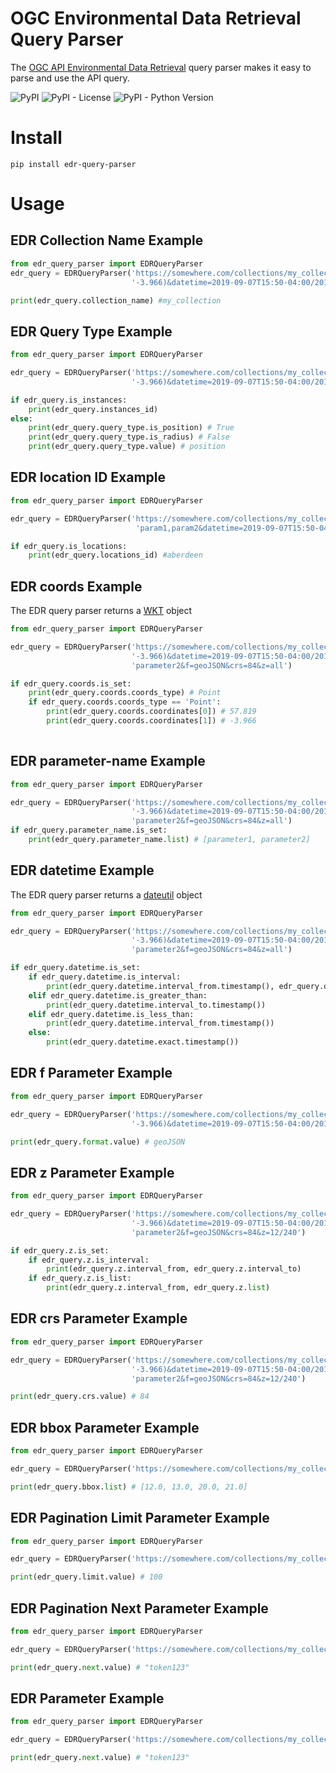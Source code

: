 # OGC Environmental Data Retrieval Query Parser
The [OGC API Environmental Data Retrieval](https://github.com/opengeospatial/ogcapi-environmental-data-retrieval) query parser makes it easy to parse and use the API query.

![PyPI](https://img.shields.io/pypi/v/edr-query-parser)
![PyPI - License](https://img.shields.io/pypi/l/edr-query-parser)
![PyPI - Python Version](https://img.shields.io/pypi/pyversions/edr-query-parser)

# Install
```shell
pip install edr-query-parser
```

# Usage

## EDR Collection Name Example
```python
from edr_query_parser import EDRQueryParser
edr_query = EDRQueryParser('https://somewhere.com/collections/my_collection/position?parameter-name=param1,param2&coords=POINT(57.819 '
                           '-3.966)&datetime=2019-09-07T15:50-04:00/2019-09-07T15:50-05:00&f=geoJSON&crs=84&z=500/400')

print(edr_query.collection_name) #my_collection
```

## EDR Query Type Example
```python
from edr_query_parser import EDRQueryParser

edr_query = EDRQueryParser('https://somewhere.com/collections/my_collection/position?parameter-name=param1,param2&coords=POINT(57.819 '
                           '-3.966)&datetime=2019-09-07T15:50-04:00/2019-09-07T15:50-05:00&f=geoJSON&crs=84&z=500/400')

if edr_query.is_instances:
    print(edr_query.instances_id)
else:
    print(edr_query.query_type.is_position) # True
    print(edr_query.query_type.is_radius) # False
    print(edr_query.query_type.value) # position
```

## EDR location ID Example
```python
from edr_query_parser import EDRQueryParser

edr_query = EDRQueryParser('https://somewhere.com/collections/my_collection/locations/aberdeen?parameter-name='
                            'param1,param2&datetime=2019-09-07T15:50-04:00/2019-09-07T15:50-05:00&f=geoJSON&crs=84&z=500/400')

if edr_query.is_locations:
    print(edr_query.locations_id) #aberdeen

```

## EDR coords Example
The EDR query parser returns a [WKT](https://github.com/geomet/geomet) object
```python
from edr_query_parser import EDRQueryParser

edr_query = EDRQueryParser('https://somewhere.com/collections/my_collection/position?coords=POINT(57.819 '
                           '-3.966)&datetime=2019-09-07T15:50-04:00/2019-09-07T15:50-05:00&parameter-name=parameter1,'
                           'parameter2&f=geoJSON&crs=84&z=all')

if edr_query.coords.is_set:
    print(edr_query.coords.coords_type) # Point
    if edr_query.coords.coords_type == 'Point':
        print(edr_query.coords.coordinates[0]) # 57.819
        print(edr_query.coords.coordinates[1]) # -3.966
        
```

## EDR parameter-name Example
```python
from edr_query_parser import EDRQueryParser

edr_query = EDRQueryParser('https://somewhere.com/collections/my_collection/position?coords=POINT(57.819 '
                           '-3.966)&datetime=2019-09-07T15:50-04:00/2019-09-07T15:50-05:00&parameter-name=parameter1,'
                           'parameter2&f=geoJSON&crs=84&z=all')
if edr_query.parameter_name.is_set:
    print(edr_query.parameter_name.list) # [parameter1, parameter2]
```

## EDR datetime Example
The EDR query parser returns a [dateutil](http://labix.org/python-dateutil) object
```python
from edr_query_parser import EDRQueryParser

edr_query = EDRQueryParser('https://somewhere.com/collections/my_collection/position?coords=POINT(57.819 '
                           '-3.966)&datetime=2019-09-07T15:50-04:00/2019-09-07T15:50-05:00&parameter-name=parameter1,'
                           'parameter2&f=geoJSON&crs=84&z=all')

if edr_query.datetime.is_set:
    if edr_query.datetime.is_interval:
        print(edr_query.datetime.interval_from.timestamp(), edr_query.datetime.interval_to.timestamp())
    elif edr_query.datetime.is_greater_than:
        print(edr_query.datetime.interval_to.timestamp())
    elif edr_query.datetime.is_less_than:
        print(edr_query.datetime.interval_from.timestamp())
    else:
        print(edr_query.datetime.exact.timestamp())

```
## EDR f Parameter Example

```python
from edr_query_parser import EDRQueryParser

edr_query = EDRQueryParser('https://somewhere.com/collections/my_collection/position?parameter-name=param1,param2&coords=POINT(57.819 '
                           '-3.966)&datetime=2019-09-07T15:50-04:00/2019-09-07T15:50-05:00&f=geoJSON&crs=84&z=500/400')

print(edr_query.format.value) # geoJSON
```

## EDR z Parameter Example
```python
from edr_query_parser import EDRQueryParser

edr_query = EDRQueryParser('https://somewhere.com/collections/my_collection/position?coords=POINT(57.819 '
                           '-3.966)&datetime=2019-09-07T15:50-04:00/2019-09-07T15:50-05:00&parameter-name=parameter1,'
                           'parameter2&f=geoJSON&crs=84&z=12/240')

if edr_query.z.is_set:
    if edr_query.z.is_interval:
        print(edr_query.z.interval_from, edr_query.z.interval_to)
    if edr_query.z.is_list:
        print(edr_query.z.interval_from, edr_query.z.list)

```

## EDR crs Parameter Example
```python
from edr_query_parser import EDRQueryParser

edr_query = EDRQueryParser('https://somewhere.com/collections/my_collection/position?coords=POINT(57.819 '
                           '-3.966)&datetime=2019-09-07T15:50-04:00/2019-09-07T15:50-05:00&parameter-name=parameter1,'
                           'parameter2&f=geoJSON&crs=84&z=12/240')

print(edr_query.crs.value) # 84
```

## EDR bbox Parameter Example
```python
from edr_query_parser import EDRQueryParser

edr_query = EDRQueryParser('https://somewhere.com/collections/my_collection/items/some_item/?bbox=12,13,20,21')

print(edr_query.bbox.list) # [12.0, 13.0, 20.0, 21.0]
```

## EDR Pagination Limit Parameter Example
```python
from edr_query_parser import EDRQueryParser

edr_query = EDRQueryParser('https://somewhere.com/collections/my_collection/items?limit=100')

print(edr_query.limit.value) # 100
```

## EDR Pagination Next Parameter Example
```python
from edr_query_parser import EDRQueryParser

edr_query = EDRQueryParser('https://somewhere.com/collections/my_collection/items?next=token123')

print(edr_query.next.value) # "token123"
```

## EDR  Parameter Example
```python
from edr_query_parser import EDRQueryParser

edr_query = EDRQueryParser('https://somewhere.com/collections/my_collection/items?next=token123')

print(edr_query.next.value) # "token123"
```
